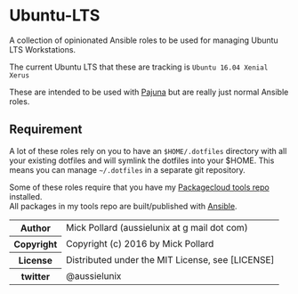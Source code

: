 # Ubuntu-LTS

A collection of opinionated Ansible roles to be used for managing Ubuntu LTS Workstations.

The current Ubuntu LTS that these are tracking is `Ubuntu 16.04 Xenial Xerus`

These are intended to be used with [Pajuna](https://github.com/pajuna/mystation) but are really just normal Ansible roles.

## Requirement

A lot of these roles rely on you to have an `$HOME/.dotfiles` directory with all your existing dotfiles and will symlink the dotfiles into your $HOME. This means you can manage `~/.dotfiles` in a separate git repository.

Some of these roles require that you have my [Packagecloud tools repo](https://packagecloud.io/aussielunix/tools) installed.  
All packages in my tools repo are built/published with [Ansible](https://github.com/aussielunix/packagecloud-recipes).

<table>
  <tr>
    <th>Author</th><td>Mick Pollard (aussielunix at g mail dot com)</td>
  </tr>
  <tr>
    <th>Copyright</th><td>Copyright (c) 2016 by Mick Pollard</td>
  </tr>
  <tr>
    <th>License</th><td>Distributed under the MIT License, see [LICENSE]</td>
  </tr>
  <tr>
    <th>twitter </th><td>@aussielunix</td>
  </tr>
</table>



